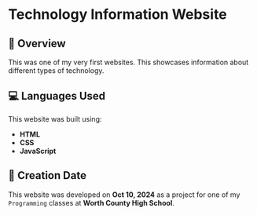 # Technology Information Website

## 📌 Overview
This was one of my very first websites. This showcases information about different types of technology.

## 💻 Languages Used
This website was built using:
- **HTML**
- **CSS**
- **JavaScript**

## 📅 Creation Date
This website was developed on **Oct 10, 2024** as a project for one of my `Programming` classes at **Worth County High School**.
